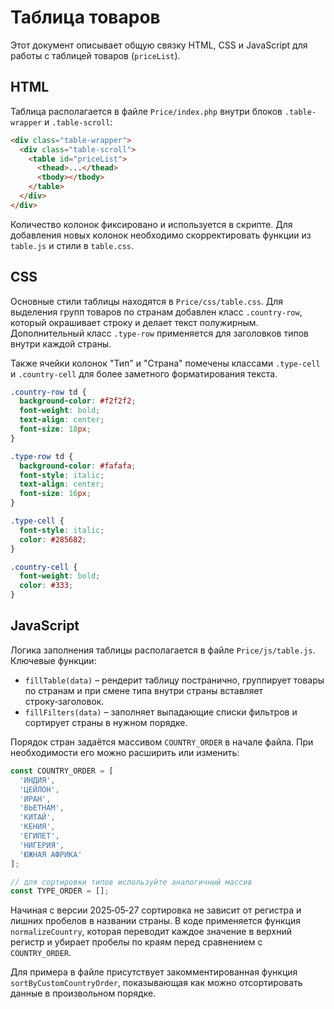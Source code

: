 # Таблица товаров

Этот документ описывает общую связку HTML, CSS и JavaScript для работы с таблицей товаров (`priceList`).

## HTML

Таблица располагается в файле `Price/index.php` внутри блоков `.table-wrapper` и `.table-scroll`:

```html
<div class="table-wrapper">
  <div class="table-scroll">
    <table id="priceList">
      <thead>...</thead>
      <tbody></tbody>
    </table>
  </div>
</div>
```

Количество колонок фиксировано и используется в скрипте. Для добавления новых колонок необходимо скорректировать функции из `table.js` и стили в `table.css`.

## CSS

Основные стили таблицы находятся в `Price/css/table.css`. Для выделения групп товаров по странам добавлен класс `.country-row`, который окрашивает строку и делает текст полужирным.
Дополнительный класс `.type-row` применяется для заголовков типов внутри каждой страны.

Также ячейки колонок "Тип" и "Страна" помечены классами `.type-cell` и `.country-cell` для более заметного форматирования текста.

```css
.country-row td {
  background-color: #f2f2f2;
  font-weight: bold;
  text-align: center;
  font-size: 18px;
}

.type-row td {
  background-color: #fafafa;
  font-style: italic;
  text-align: center;
  font-size: 16px;
}

.type-cell {
  font-style: italic;
  color: #285682;
}

.country-cell {
  font-weight: bold;
  color: #333;
}
```

## JavaScript

Логика заполнения таблицы располагается в файле `Price/js/table.js`.
Ключевые функции:

- `fillTable(data)` – рендерит таблицу постранично, группирует товары по странам и при смене типа внутри страны вставляет строку‑заголовок.
- `fillFilters(data)` – заполняет выпадающие списки фильтров и сортирует страны в нужном порядке.

Порядок стран задаётся массивом `COUNTRY_ORDER` в начале файла. При необходимости его можно расширить или изменить:

```javascript
const COUNTRY_ORDER = [
  'ИНДИЯ',
  'ЦЕЙЛОН',
  'ИРАН',
  'ВЬЕТНАМ',
  'КИТАЙ',
  'КЕНИЯ',
  'ЕГИПЕТ',
  'НИГЕРИЯ',
  'ЮЖНАЯ АФРИКА'
];

// для сортировки типов используйте аналогичный массив
const TYPE_ORDER = [];
```

Начиная с версии 2025‑05‑27 сортировка не зависит от регистра и лишних
пробелов в названии страны. В коде применяется функция `normalizeCountry`,
которая переводит каждое значение в верхний регистр и убирает пробелы по
краям перед сравнением с `COUNTRY_ORDER`.

Для примера в файле присутствует закомментированная функция `sortByCustomCountryOrder`, показывающая как можно отсортировать данные в произвольном порядке.

